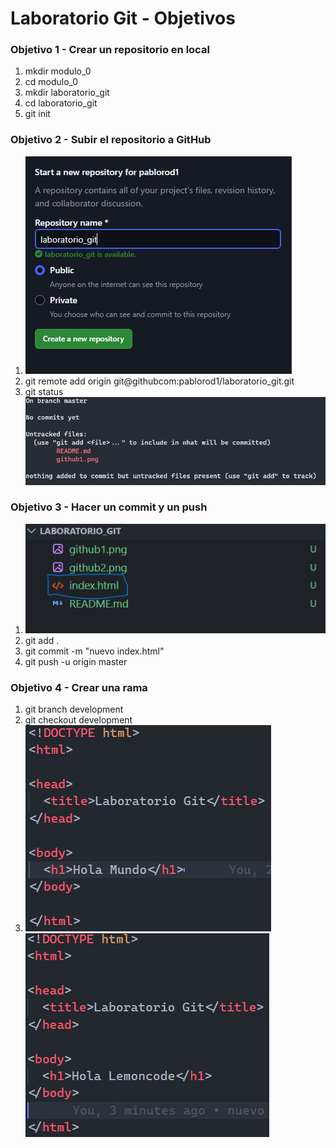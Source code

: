 # Laboratorio Git - Objetivos

### Objetivo 1 - Crear un repositorio en local

1. mkdir modulo_0
2. cd modulo_0
3. mkdir laboratorio_git
4. cd laboratorio_git
5. git init

### Objetivo 2 - Subir el repositorio a GitHub

1. ![Crear Repositorio GitHub](./github1.png)
2. git remote add origin git@githubcom:pablorod1/laboratorio_git.git
3. git status
   ![Comprobar conexión](./github2.png)

### Objetivo 3 - Hacer un commit y un push

1. ![Nuevo archivo en la carpeta](./github3.png)
2. git add .
3. git commit -m "nuevo index.html"
4. git push -u origin master

### Objetivo 4 - Crear una rama

1. git branch development
2. git checkout development
3. ![](./github4.png) ![](./github5.png)
